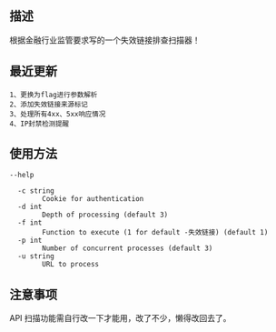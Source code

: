 ## 描述
根据金融行业监管要求写的一个失效链接排查扫描器！

## 最近更新
~~~
1、更换为flag进行参数解析
2、添加失效链接来源标记
3、处理所有4xx、5xx响应情况
4、IP封禁检测提醒
~~~
## 使用方法
~~~ 
--help

  -c string
        Cookie for authentication
  -d int
        Depth of processing (default 3)
  -f int
        Function to execute (1 for default -失效链接) (default 1)
  -p int
        Number of concurrent processes (default 3)
  -u string
        URL to process
~~~
## 注意事项
API 扫描功能需自行改一下才能用，改了不少，懒得改回去了。
